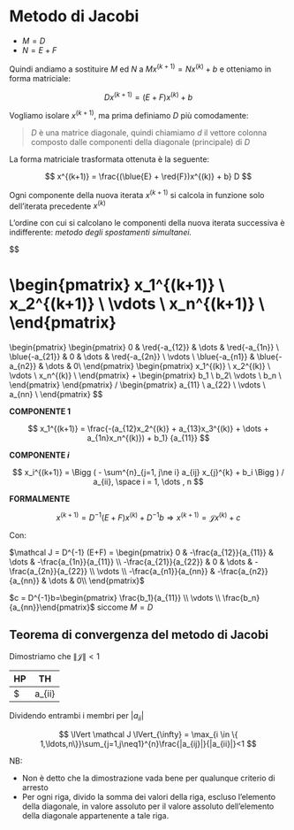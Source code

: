# Metodo di Jacobi

- $M = D$
- $N = E+ F$

Quindi andiamo a sostituire $M$ ed $N$ a $Mx^{(k+1)} = Nx^{(k)} +b$ e otteniamo in forma matriciale:

$$
Dx^{(k+1)} = (E + F)x^{(k)} + b
$$

Vogliamo isolare $x^{(k+1)}$, ma prima definiamo $D$ più comodamente:

> $D$ è una matrice diagonale, quindi chiamiamo $d$ il vettore colonna composto dalle componenti della diagonale (principale) di $D$
> 

La forma matriciale trasformata ottenuta è la seguente:

$$
x^{(k+1)} = \frac{(\blue{E} + \red{F})x^{(k)} + b} D 
$$

Ogni componente della nuova iterata $x^{(k+1)}$ si calcola in funzione solo dell’iterata precedente $x^{(k)}$

L’ordine con cui si calcolano le componenti della nuova iterata successiva è indifferente: *metodo degli spostamenti simultanei.* 

$$

\begin{pmatrix}
x_1^{(k+1)} \\
x_2^{(k+1)} \\
\vdots \\
x_n^{(k+1)} \\
\end{pmatrix} 
= 
\begin{pmatrix}
\begin{pmatrix} 
0 & \red{-a_{12}} & \dots & \red{-a_{1n}} \\
\blue{-a_{21}} & 0 & \dots & \red{-a_{2n}} \\
\vdots \\
\blue{-a_{n1}} & \blue{-a_{n2}} & \dots & 0\\
\end{pmatrix} 
\begin{pmatrix}
x_1^{(k)} \\
x_2^{(k)} \\
\vdots \\
x_n^{(k)} \\
\end{pmatrix} 
+
\begin{pmatrix}
b_1 \\
b_2\\
\vdots \\
b_n \\
\end{pmatrix} 
\end{pmatrix}
/
\begin{pmatrix}
a_{11} \\
a_{22} \\
\vdots \\
a_{nn} \\
\end{pmatrix} 
$$

**COMPONENTE $1$**

$$
x_1^{(k+1)} = \frac{-(a_{12}x_2^{(k)} + a_{13}x_3^{(k)} + \dots + a_{1n}x_n^{(k)}) + b_1} {a_{11}}
$$

**COMPONENTE $i$**

$$
x_i^{(k+1)} = \Bigg ( - \sum^{n}_{j=1, j\ne i} a_{ij} x_{j}^{k} + b_i \Bigg ) / a_{ii}, \space i = 1, \dots , n
$$

**FORMALMENTE**

$$
x^{(k+1)} = D^{-1}(E+F)x^{(k)} +D^{-1} b \Rightarrow x^{(k+1)} = \mathcal Jx^{(k)} + c
$$

Con:

$\mathcal J = D^{-1} (E+F) = \begin{pmatrix} 
0 & -\frac{a_{12}}{a_{11}} & \dots & -\frac{a_{1n}}{a_{11}} \\
-\frac{a_{21}}{a_{22}} & 0 & \dots & -\frac{a_{2n}}{a_{22}} \\
\vdots \\
-\frac{a_{n1}}{a_{nn}} & -\frac{a_{n2}}{a_{nn}} & \dots & 0\\
\end{pmatrix}$ 

$c = D^{-1}b=\begin{pmatrix} \frac{b_1}{a_{11}} \\ \vdots \\  \frac{b_n}{a_{nn}}\end{pmatrix}$ siccome $M = D$

## Teorema di convergenza del metodo di Jacobi

Dimostriamo che $\lVert \mathcal J \lVert < 1$ 

| HP | TH |
| --- | --- |
| $|a_{ii}| > \sum_{j=1,j\neq i}^{n}|a_{ij}| \quad \forall i = 1, \ldots, n $ | $\lVert \mathcal J \lVert_{\infty} <1$  |

Dividendo entrambi i membri per $|a_{ii}|$

$$
\lVert \mathcal J \lVert_{\infty} = \max_{i \in \{ 1,\ldots,n\}}\sum_{j=1,j\neq1}^{n}\frac{|a_{ij}|}{|a_{ii}|}<1 
$$

NB:

- Non è detto che la dimostrazione vada bene per qualunque criterio di arresto
- Per ogni riga, divido la somma dei valori della riga, escluso l’elemento della diagonale, in valore assoluto per il valore assoluto dell’elemento della diagonale appartenente a tale riga.